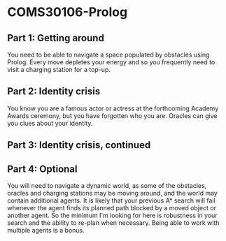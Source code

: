 # COMS30106-Prolog
## Part 1: Getting around
You need to be able to navigate a space populated by obstacles using Prolog. Every move depletes your energy and so you frequently need to visit a charging station for a top-up. 

## Part 2: Identity crisis
You know you are a famous actor or actress at the forthcoming Academy Awards ceremony, but you have forgotten who you are. Oracles can give you clues about your identity. 

## Part 3: Identity crisis, continued

## Part 4: Optional
You will need to navigate a dynamic world, as some of the obstacles, oracles and charging stations may be moving around, and the world may contain additional agents. It is likely that your previous A\* search will fail whenever the agent finds its planned path blocked by a moved object or another agent. So the minimum I'm looking for here is robustness in your search and the ability to re-plan when necessary. Being able to work with multiple agents is a bonus.
